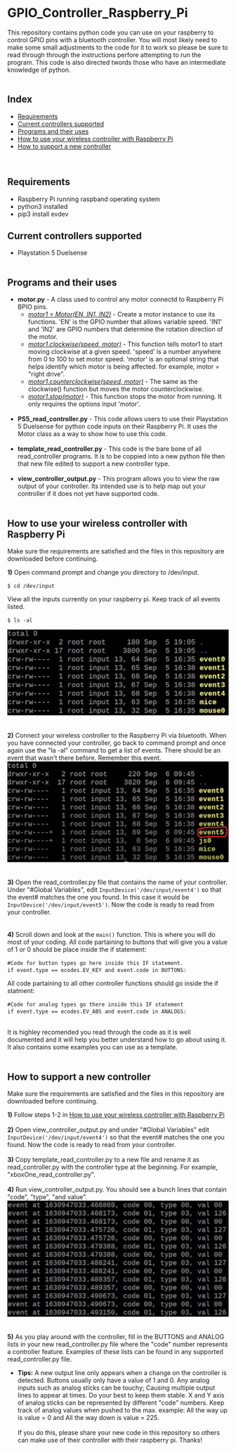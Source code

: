 # GPIO_Controller_Raspberry_Pi
This repository contains python code you can use on your raspberry to control GPIO pins with a bluetooth controller. You will most likely need to make some small adjustments to the code for it to work so please be sure to read through through the instructions perfore attempting to run the program. This code is also directed twords those who have an intermediate knowledge of python. 
<br><br>
## Index
* [Requirements](#requirements)
* [Current controllers supported](#current-controllers-supported)
* [Programs and their uses](#programs-and-their-uses)
* [How to use your wireless controller with Raspberry Pi](#how-to-use-your-wireless-controller-with-raspberry-pi)
* [How to support a new controller](#how-to-support-a-new-controller)
<br>

## Requirements
* Raspberry Pi running raspband operating system
* python3 installed
* pip3 install evdev

## Current controllers supported
* Playstation 5 Duelsense<br><br>

## Programs and their uses
* <b>motor.py</b> - A class used to control any motor connectd to Raspberry Pi BPIO pins.
  * <ins><i>motor1 = Motor(EN, IN1, IN2)</i></ins> - Create a motor instance to use its functions. 'EN' is the GPIO number that allows variable speed. 'IN1' and 'IN2' are GPIO numbers that determine the rotation direction of the motor. 
  * <ins><i>motor1.clockwise(speed, motor)</i></ins> - This function tells motor1 to start moving clockwise at a given speed. 'speed' is a number anywhere from 0 to 100 to set motor speed. 'motor' is an optional string that helps identify which motor is being affected. for example, motor = "right drive".
  * <ins><i>motor1.counterclockwise(speed, motor)</i></ins> - The same as the clockwise() function but moves the motor counterclockwise. 
  * <ins><i>motor1.stop(motor)</i></ins> - This function stops the motor from running. It only requires the options input 'motor'.<br><br>
* <b>PS5_read_controller.py</b> - This code allows users to use their Playstation 5 Duelsense for python code inputs on their Raspberry Pi. It uses the Motor class as a way to show how to use this code.<br><br>
* <b>template_read_controller.py</b> - This code is the bare bone of all read_controller programs. It is to be coppied into a new python file then that new file edited to support a new controller type.<br><br>
* <b>view_controller_output.py</b> - This program allows you to view the raw output of your controller. Its intended use is to help map out your controller if it does not yet have supported code.<br><br>

## How to use your wireless controller with Raspberry Pi
Make sure the requirements are satisfied and the files in this repository are downloaded before continuing.

<b>1)</b> Open command prompt and change you directory to /dev/input.
```
$ cd /dev/input
```
View all the inputs currently on your raspberry pi. Keep track of all events listed.
```
$ ls -al
```
![First event call](/images/events1.png)
<br><br><br>
<b>2)</b> Connect your wireless controller to the Raspberry Pi via bluetooth. When you have connected your controller, go back to command prompt and once again use the "la -al" command to get a list of events. There should be an event that wasn't there before. Remember this event.
![Second event call](/images/events2.png)
<br><br><br>
<b>3)</b> Open the read_controller.py file that contains the name of your controller. Under "#Global Variables", edit `InputDevice('/dev/input/event4')` so that the event# matches the one you found. In this case it would be `InputDevice('/dev/input/event5')`. Now the code is ready to read from your controller.
<br><br><br>
<b>4)</b> Scroll down and look at the `main()` function. This is where you will do most of your coding. All code partaining to buttons that will give you a value of 1 or 0 should be place inside the if statement:
```
#Code for button types go here inside this IF statement.
if event.type == ecodes.EV_KEY and event.code in BUTTONS:
```
All code partaining to all other controller functions should go inside the if statment:
```
#Code for analog types go there inside this IF statement
if event.type == ecodes.EV_ABS and event.code in ANALOGS:
```
<br>
It is highley recomended you read through the code as it is well documented and it will help you better understand how to go about using it. It also contains some examples you can use as a template.<br><br>

## How to support a new controller
Make sure the requirements are satisfied and the files in this repository are downloaded before continuing.

<b>1)</b> Follow steps 1-2 in [How to use your wireless controller with Raspberry Pi](#how-to-use-your-wireless-controller-with-raspberry-pi)<br><br>
<b>2)</b> Open view_controller_output.py and under "#Global Variables" edit `InputDevice('/dev/input/event4')` so that the event# matches the one you found. Now the code is ready to read from your controller.<br><br>
<b>3)</b> Copy template_read_controller.py to a new file and rename it as read_controller.py with the controller type at the beginning. For example, "xboxOne_read_controller.py".<br><br>
<b>4)</b> Run view_controller_output.py. You should see a bunch lines that contain "code", "type", "and value".
![Example of view_controller_output.py running](/images/output.png)
<br><br><br>
<b>5)</b> As you play around with the controller, fill in the BUTTONS and ANALOG lists in your new read_controller.py file where the "code" number represents a controller feature. Examples of these lists can be found in any supported read_controller.py file.
  * <b>Tips:</b> A new output line only appears when a change on the controller is detected. Buttons usually only have a value of 1 and 0. Any analog inputs such as analog sticks can be touchy; Causing multiple output lines to appear at times. Do your best to keep them stable. X and Y axis of analog sticks can be represented by different "code" numbers. Keep track of analog values when pushed to the max. example: All the way up is value = 0 and All the way down is value = 225.<br><br>
If you do this, please share your new code in this repository so others can make use of their controller with their raspberry pi. Thanks!
